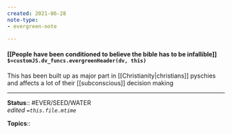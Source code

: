 ```yaml
---
created: 2021-06-28
note-type: 
- evergreen-note

---
```


#### [[People have been conditioned to believe the bible has to be infallible]] `$=customJS.dv_funcs.evergreenHeader(dv, this)`

This has been built up as major part in [[Christianity|christians]] pyschies and affects a lot of their [[subconscious]] decision making

---

**Status**:: #EVER/SEED/WATER  
*edited `=this.file.mtime`*

**Topics**:: 
	
